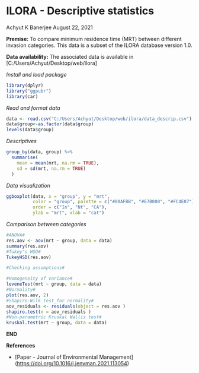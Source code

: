 ILORA - Descriptive statistics
================
Achyut K Banerjee
August 22, 2021

**Premise:** To compare minimum residence time (MRT) between different
invasion categories. This data is a subset of the ILORA database version
1.0.

**Data availability:** The associated data is available in
\[C:/Users/Achyut/Desktop/web/ilora\]

*Install and load package*

``` r
library(dplyr)
library("ggpubr")
library(car)
```

*Read and format data*

``` r
data <- read.csv("C:/Users/Achyut/Desktop/web/ilora/data_descrip.csv")
data$group<-as.factor(data$group)
levels(data$group)
```

*Descriptives*

``` r
group_by(data, group) %>%
  summarise(
    mean = mean(mrt, na.rm = TRUE),
    sd = sd(mrt, na.rm = TRUE)
  )
```

*Data visualization*

``` r
ggboxplot(data, x = "group", y = "mrt", 
          color = "group", palette = c("#00AFBB", "#E7B800", "#FC4E07"),
          order = c("In", "Nt", "CA"),
          ylab = "mrt", xlab = "cat")
```

*Comparison between categories*

``` r
#ANOVA#
res.aov <- aov(mrt ~ group, data = data)
summary(res.aov)
#Tukey's HSD#
TukeyHSD(res.aov)

#Checking assumptions#

#Homogeneity of variance#
leveneTest(mrt ~ group, data = data)
#Normality#
plot(res.aov, 2)
#Shapiro-Wilk Test_for normality#
aov_residuals <- residuals(object = res.aov )
shapiro.test(x = aov_residuals )
#Non-parametric Kruskal Wallis test#
kruskal.test(mrt ~ group, data = data)
```

**END**

**References**

  - \[Paper - Journal of Environmental Management\]
    (<https://doi.org/10.1016/j.jenvman.2021.113054>)
